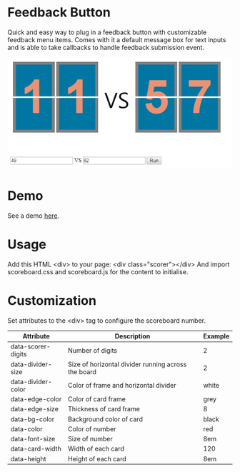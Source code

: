 Feedback Button
==================================

Quick and easy way to plug in a feedback button with customizable feedback menu items.
Comes with it a default message box for text inputs and is able to take callbacks to handle feedback submission event.

<img src="https://github.com/Kyeo1983/Scoreboard_Numbers/blob/master/sample/scoreboard.gif"/>



Demo
=====

See a demo <a href="http://codepen.io/Kyeo1983/full/KwbBYW" target="_blank">here</a>.



Usage
======

Add this HTML &lt;div&gt; to your page:     &lt;div class="scorer"&gt;&lt;/div&gt;
And import scoreboard.css and scoreboard.js for the content to initialise.


Customization
===============

Set attributes to the &lt;div&gt; tag to configure the scoreboard number.

|Attribute  | Description  | Example|
|------------- | ------------- | -------------|  
|data-scorer-digits  | Number of digits  |  2|
|data-divider-size  | Size of horizontal divider running across the board  | 2|
|data-divider-color  | Color of frame and horizontal divider  | white|
|data-edge-color  | Color of card frame  | grey|
|data-edge-size  | Thickness of card frame  | 8|
|data-bg-color  | Background color of card  | black|
|data-color  | Color of number  | red|
|data-font-size  | Size of number  | 8em|
|data-card-width  | Width of each card  | 120|
|data-height  | Height of each card  | 8em|
